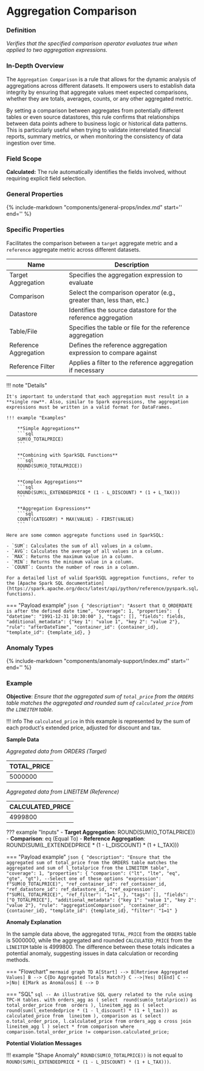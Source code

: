 # Aggregation Comparison

### Definition

*Verifies that the specified comparison operator evaluates true when applied to two aggregation expressions.*

### In-Depth Overview

The `Aggregation Comparison` is a rule that allows for the dynamic analysis of aggregations across different datasets. It empowers users to establish data integrity by ensuring that aggregate values meet expected comparisons, whether they are totals, averages, counts, or any other aggregated metric.

By setting a comparison between aggregates from potentially different tables or even source datastores, this rule confirms that relationships between data points adhere to business logic or historical data patterns. This is particularly useful when trying to validate interrelated financial reports, summary metrics, or when monitoring the consistency of data ingestion over time.

### Field Scope

**Calculated:** The rule automatically identifies the fields involved, without requiring explicit field selection.

### General Properties

{%
    include-markdown "components/general-props/index.md"
    start='<!-- filter-only--start -->'
    end='<!-- filter-only--end -->'
%}

### Specific Properties

Facilitates the comparison between a `target` aggregate metric and a `reference` aggregate metric across different datasets.

| Name                           | Description                                               |
|--------------------------------|-----------------------------------------------------------|
| <div class="text-primary">Target Aggregation</div> | Specifies the aggregation expression to evaluate |
| <div class="text-primary">Comparison</div>            | Select the comparison operator (e.g., greater than, less than, etc.) |
| <div class="text-primary">Datastore</div>             | Identifies the source datastore for the reference aggregation |
| <div class="text-primary">Table/File</div>            | Specifies the table or file for the reference aggregation |
| <div class="text-primary">Reference Aggregation</div> | Defines the reference aggregation expression to compare against |
| <div class="text-primary">Reference Filter</div>      | Applies a filter to the reference aggregation if necessary |

!!! note "Details"

    It's important to understand that each aggregation must result in a **single row**. Also, similar to Spark expressions, the aggregation expressions must be written in a valid format for DataFrames.

    !!! example "Examples"

        **Simple Aggregations**
        ```sql
        SUM(O_TOTALPRICE)
        ```

        **Combining with SparkSQL Functions**
        ```sql
        ROUND(SUM(O_TOTALPRICE))
        ```

        **Complex Aggregations**
        ```sql
        ROUND(SUM(L_EXTENDEDPRICE * (1 - L_DISCOUNT) * (1 + L_TAX)))
        ```

        **Aggregation Expressions**
        ```sql
        COUNT(CATEGORY) * MAX(VALUE) - FIRST(VALUE)
        ```

    Here are some common aggregate functions used in SparkSQL:

    - `SUM`: Calculates the sum of all values in a column.
    - `AVG`: Calculates the average of all values in a column.
    - `MAX`: Returns the maximum value in a column.
    - `MIN`: Returns the minimum value in a column.
    - `COUNT`: Counts the number of rows in a column.

    For a detailed list of valid SparkSQL aggregation functions, refer to the [Apache Spark SQL documentation](https://spark.apache.org/docs/latest/api/python/reference/pyspark.sql/functions.html#aggregate-functions).

=== "Payload example"
    ``` json
    {
        "description": "Assert that O_ORDERDATE is after the defined date time",
        "coverage": 1,
        "properties":  {
            "datetime": "1991-12-31 10:30:00"
        },
        "tags": [],
        "fields": fields,
        "additional_metadata": {"key 1": "value 1", "key 2": "value 2"},
        "rule": "afterDateTime",
        "container_id": {container_id},
        "template_id": {template_id},
    }
    ```

### Anomaly Types

{%
    include-markdown "components/anomaly-support/index.md"
    start='<!-- shape-only--start -->'
    end='<!-- shape-only--end -->'
%}

### Example

**Objective**: *Ensure that the aggregated sum of `total_price` from the `ORDERS` table matches the aggregated and rounded sum of `calculated_price` from the `LINEITEM` table.*

!!! info
    The `calculated_price` in this example is represented by the sum of each product's extended price, adjusted for discount and tax.
    
**Sample Data**

_Aggregated data from ORDERS (Target)_

| TOTAL_PRICE |
|-------------|
| 5000000     |

_Aggregated data from LINEITEM (Reference)_

| CALCULATED_PRICE |
|------------------|
| 4999800          |

??? example "Inputs"
    - **Target Aggregation**: ROUND(SUM(O_TOTALPRICE))
    - **Comparison**: eq (Equal To)
    - **Reference Aggregation**: ROUND(SUM(L_EXTENDEDPRICE * (1 - L_DISCOUNT) * (1 + L_TAX)))

=== "Payload example"
    ``` json
    {
        "description": "Ensure that the aggregated sum of total_price from the ORDERS table matches the aggregated and sum of l_totalprice from the LINEITEM table",
        "coverage": 1,
        "properties": {
            "comparison": ("lt", "lte", "eq", "gte", "gt"), --Select one of these options
            "expression": f"SUM(O_TOTALPRICE)",
            "ref_container_id": ref_container_id,
            "ref_datastore_id": ref_datastore_id,
            "ref_expression": f"SUM(L_TOTALPRICE)",
            "ref_filter": "1=1",
        },
        "tags": [],
        "fields": ["O_TOTALPRICE"],
        "additional_metadata": {"key 1": "value 1", "key 2": "value 2"},
        "rule": "aggregationComparison",
        "container_id": {container_id},
        "template_id": {template_id},
        "filter": "1=1"
    }
    ```

**Anomaly Explanation**

In the sample data above, the aggregated `TOTAL_PRICE` from the `ORDERS` table is 5000000, while the aggregated and rounded `CALCULATED_PRICE` from the `LINEITEM` table is 4999800. The difference between these totals indicates a potential anomaly, suggesting issues in data calculation or recording methods.

=== "Flowchart"
    ```mermaid
    graph TD
    A[Start] --> B[Retrieve Aggregated Values]
    B --> C{Do Aggregated Totals Match?}
    C -->|Yes| D[End]
    C -->|No| E[Mark as Anomalous]
    E --> D
    ```

=== "SQL"
    ```sql
    -- An illustrative SQL query related to the rule using TPC-H tables.
    with orders_agg as (
        select 
            round(sum(o_totalprice)) as total_order_price
        from 
            orders
    ),
    lineitem_agg as (
        select 
            round(sum(l_extendedprice * (1 - l_discount) * (1 + l_tax))) as calculated_price
        from 
            lineitem
    ),
    comparison as (
        select
            o.total_order_price,
            l.calculated_price
        from
            orders_agg o
            cross join lineitem_agg l
    )
    select * from comparison
    where comparison.total_order_price != comparison.calculated_price;
    ```

**Potential Violation Messages**

!!! example "Shape Anomaly"
    `ROUND(SUM(O_TOTALPRICE))` is not equal to `ROUND(SUM(L_EXTENDEDPRICE * (1 - L_DISCOUNT) * (1 + L_TAX)))`.
